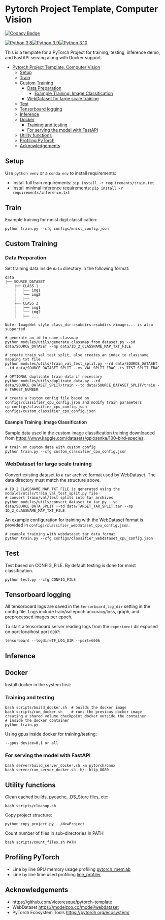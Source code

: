 # Pytorch Project Template, Computer Vision

[![Codacy Badge](https://app.codacy.com/project/badge/Grade/8d13d18c6af947329b09ed473231d36d)](https://www.codacy.com/gh/SamSamhuns/pytorch_project_template/dashboard?utm_source=github.com&amp;utm_medium=referral&amp;utm_content=SamSamhuns/pytorch_project_template&amp;utm_campaign=Badge_Grade)

[![Python 3.8](https://img.shields.io/badge/python-3.8-green.svg)](https://www.python.org/downloads/release/python-380/)[![Python 3.9](https://img.shields.io/badge/python-3.9-green.svg)](https://www.python.org/downloads/release/python-390/)[![Python 3.10](https://img.shields.io/badge/python-3.10-green.svg)](https://www.python.org/downloads/release/python-3100/)

This is a template for a PyTorch Project for training, testing, inference demo, and FastAPI serving along with Docker support.

- [Pytorch Project Template, Computer Vision](#pytorch-project-template-computer-vision)
  - [Setup](#setup)
  - [Train](#train)
  - [Custom Training](#custom-training)
    - [Data Preparation](#data-preparation)
      - [Example Training: Image Classification](#example-training-image-classification)
    - [WebDataset for large scale training](#webdataset-for-large-scale-training)
  - [Test](#test)
  - [Tensorboard logging](#tensorboard-logging)
  - [Inference](#inference)
  - [Docker](#docker)
    - [Training and testing](#training-and-testing)
    - [For serving the model with FastAPI](#for-serving-the-model-with-fastapi)
  - [Utility functions](#utility-functions)
  - [Profiling PyTorch](#profiling-pytorch)
  - [Acknowledgements](#acknowledgements)

## Setup

Use `python venv` or a `conda env` to install requirements:

-   Install full train requirements: `pip install -r requirements/train.txt`
-   Install minimal inference requirements: `pip install -r requirements/inference.txt`

## Train

Example training for mnist digit classification:

```shell
python train.py --cfg configs/mnist_config.json
```

## Custom Training

### Data Preparation

Set training data inside `data` directory in the following format:

    data
    |── SOURCE_DATASET
        ├── CLASS 1
        |   ├── img1
        |   └── img2
        |   ├── ...
        ├── CLASS 2
        |   ├── img1
        |   └── img2
        |   ├── ...

    Note: ImageNet style class_dir->subdirs->subdirs->images... is also supported

```shell
# generate an id to name classmap
python modules/utils/generate_classmap_from_dataset.py --sd data/SOURCE_DATASET --mp data/ID_2_CLASSNAME_MAP_TXT_FILE

# create train val test split, also creates an index to classname mapping txt file
python modules/utils/train_val_test_split.py --rd data/SOURCE_DATASET --td data/SOURCE_DATASET_SPLIT --vs VAL_SPLIT_FRAC -ts TEST_SPLIT_FRAC

# OPTIONAL duplicate train data if necessary
python modules/utils/duplicate_data.py --rd data/SOURCE_DATASET_SPLIT/train --td data/SOURCE_DATASET_SPLIT/train -n TARGET_NUMBER

# create a custom config file based on configs/classifier_cpu_config.json and modify train parameters
cp configs/classifier_cpu_config.json configs/custom_classifier_cpu_config.json
```

#### Example Training: Image Classification

Sample data used in the custom image classification training downloaded from <https://www.kaggle.com/datasets/gpiosenka/100-bird-species>.

```shell
# train on custom data with custom config
python train.py --cfg custom_classifier_cpu_config.json
```

### WebDataset for large scale training

Convert existing dataset to a `tar` archive format used by WebDataset. The data directory must match the structure above.

```shell
# ID_2_CLASSNAME_MAP_TXT_FILE is generated using the modules/utils/train_val_test_split.py file
# convert train/val/test splits into tar archives
python modules/utils/convert_dataset_to_tar.py --sd data/SOURCE_DATA_SPLIT --td data/TARGET_TAR_SPLIT.tar --mp ID_2_CLASSNAME_MAP_TXT_FILE
```

An example configuration for training with the WebDataset format is provided in `configs/classifier_webdataset_cpu_config.json`.

```shell
# example training with webdataset tar data format
python train.py --cfg configs/classifier_webdataset_cpu_config.json
```

## Test

Test based on CONFIG_FILE. By default testing is done for mnist classification.

```shell
python test.py --cfg CONFIG_FILE
```

## Tensorboard logging

All tensorboard logs are saved in the `tensorboard_log_dir` setting in the config file. Logs include train/val epoch accuracy/loss, graph, and preprocessed images per epoch.

To start a tensorboard server reading logs from the `experiment` dir exposed on port localhost port `6007`:

```shell
tensorboard --logdir=TF_LOG_DIR --port=6006
```

## Inference

## Docker

Install docker in the system first:

### Training and testing

```shell
bash scripts/build_docker.sh  # builds the docker image
bash scripts/run_docker.sh    # runs the previous docker image creating a shared volume checkpoint_docker outside the container
# inside the docker container
python train.py
```

Using gpus inside docker for training/testing:

`--gpus device=0,1 or all`

### For serving the model with FastAPI

```shell
bash server/build_server_docker.sh -m pytorch/onnx
bash server/run_server_docker.sh -h/--http 8080
```

## Utility functions

Clean cached builds, pycache, .DS_Store files, etc:

```shell
bash scripts/cleanup.sh
```

Copy project structure:

```shell
python copy_project.py ../NewProject
```

Count number of files in sub-directories in PATH

```shell
bash scripts/count_files.sh PATH
```

## Profiling PyTorch

-   Line by line GPU memory usage profiling [pytorch_memlab](https://github.com/Stonesjtu/pytorch_memlab)
-   Line by line time used profiliing [line_profiler](https://github.com/pyutils/line_profiler)

## Acknowledgements

-   <https://github.com/victoresque/pytorch-template>
-   WebDataset <https://modelzoo.co/model/webdataset>
-   PyTorch Ecosystem Tools <https://pytorch.org/ecosystem/>
